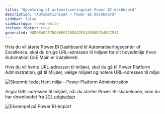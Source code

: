 ```yaml
---
title: "Opsætning af automatiseringssæt Power BI-dashboard"
description: "Automationssæt – Power BI-dashboard"
sidebar: false
sidebarlogo: fresh-white
include_footer: true
generated: 90DE8AE4F7BA66E6129D0A2E53A958D7A4BCC91A
---
```


Hvis du vil starte Power BI Dashboard til Automatiseringscenter of Excellence, skal du bruge URL-adressen til miljøet for dit hovedmiljø (hvor Automation CoE Main er installeret).

Hvis du vil hente URL-adressen til miljøet, skal du gå til Power Platform Administration, gå til Miljøer, vælge miljøet og notere URL-adressen til miljø:

![Skærmbilledet Hent miljø – Power Platform Administration](/images/get-environment.png)

Angiv URL-adressen til miljøet, når du starter Power BI-skabelonen, som du har downloadet fra [{{<product-name>}} udgivelser](https://github.com/microsoft/powercat-automation-kit/releases)

![Eksempel på Power BI-import](/images/power-bi-import.png)
